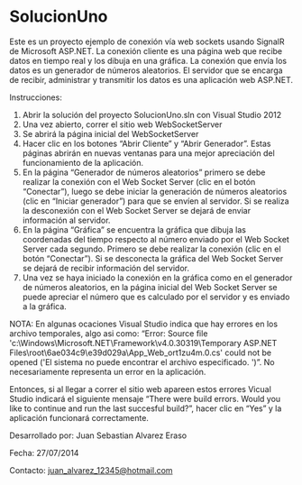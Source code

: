SolucionUno
===========
Este es un proyecto ejemplo de conexión vía web sockets usando SignalR de Microsoft ASP.NET. La conexión cliente es una página web que recibe datos en tiempo real y los dibuja en una gráfica. La conexión que envía los datos es un generador de números aleatorios. El servidor que se encarga de recibir, administrar y transmitir los datos es una aplicación web ASP.NET.

Instrucciones:

1. Abrir la solución del proyecto SolucionUno.sln con Visual Studio 2012
2. Una vez abierto, correr el sitio web WebSocketServer
3. Se abrirá la página inicial del WebSocketServer
4. Hacer clic en los botones “Abrir Cliente” y “Abrir Generador”. Estas páginas abrirán en nuevas ventanas para una mejor apreciación del funcionamiento de la aplicación.
5. En la página “Generador de números aleatorios” primero se debe realizar la conexión con el Web Socket Server (clic en el botón “Conectar”), luego se debe iniciar la generación de números aleatorios (clic en “Iniciar generador”) para que se envíen al servidor. Si se realiza la desconexión con el Web Socket Server se dejará de enviar información al servidor.
6. En la página “Gráfica” se encuentra la gráfica que dibuja las coordenadas del tiempo respecto al número enviado por el Web Socket Server cada segundo. Primero se debe realizar la conexión (clic en el botón “Conectar”). Si se desconecta la gráfica del Web Socket Server se dejará de recibir información del servidor.
7. Una vez se haya iniciado la conexión en la gráfica como en el generador de números aleatorios, en la página inicial del Web Socket Server se puede apreciar el número que es calculado por el servidor y es enviado a la gráfica.

NOTA: En algunas ocaciones Visual Studio indica que hay errores en los archivo temporales, algo asi como: “Error: Source file 'c:\Windows\Microsoft.NET\Framework\v4.0.30319\Temporary ASP.NET Files\root\6ae034c9\e39d029a\App_Web_ort1zu4m.0.cs' could not be opened ('El sistema no puede encontrar el archivo especificado. ')”. No necesariamente representa un error en la aplicación.

Entonces, si al llegar a correr el sitio web apareen estos errores Vicual Studio indicará el siguiente mensaje “There were build errors. Would you like to continue and run the last succesful build?”, hacer clic en “Yes” y la aplicación funcionará correctamente.

Desarrollado por: Juan Sebastian Alvarez Eraso

Fecha: 27/07/2014

Contacto: juan_alvarez_12345@hotmail.com

